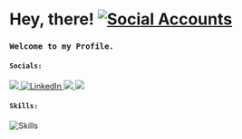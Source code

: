 # Hey, there! <a href="github.com/amitxparmar"><img src="https://skillicons.dev/icons?i=github&perline=1" alt="Social Accounts" /></a>

### `Welcome to my Profile.`

#### `Socials:`
<a href="https://www.instagram.com/amitxxparmar">
  <img src="https://skillicons.dev/icons?i=instagram&perline=1 alt="Instagram" />
</a>
<a href="https://www.linkedin.com/in/amit-parmar-665002221/">
  <img src="https://skillicons.dev/icons?i=linkedin&perline=16" alt="LinkedIn" />
</a>                                                                                  
<a href="https://stackoverflow.com/users/20359990/amit">
  <img src="https://skillicons.dev/icons?i=stackoverflow&theme=light&perline=1 alt="Social Accounts" />
</a>
<a href="">
  <img src="https://skillicons.dev/icons?i=gmail&perline=1 alt="Social Accounts" />
</a>
                                                                                     
#### `Skills:`

<p align="left"><img src="https://skillicons.dev/icons?i=js,mongodb,react,firebase,jquery,graphql,css,materialui,bootstrap,netlify,nextjs,linux,git,github&perline=16&theme=light" alt="Skills" /> 
